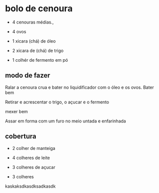 #       bolo de cenoura

* 4 cenouras médias.,

* 4 ovos

* 1 xicara (chá) de óleo

* 2 xicara de (chá) de trigo

* 1 colhér de fermento em pó

##       modo de fazer

Ralar a cenoura crua e bater no liquidificador com o óleo e os ovos. Bater bem

Retirar e acrescentar o trigo, o açucar e o fermento

mexer bem

Assar em forma com um furo no meio untada e enfarinhada

## cobertura

* 2 colher de manteiga

* 4 colheres de leite

* 3 colheres de açucar

* 3 colheres 

kaskaksdkasdksadkasdk
